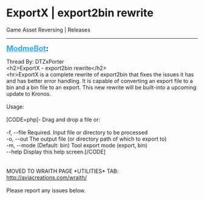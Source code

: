 # ExportX | export2bin rewrite
Game Asset Reversing | Releases

---
<strong style="font-size: 1.4em;"><span style="text-decoration: underline;text-decoration-color: #34a7f9;"><span style="color:#34a7f9;">ModmeBot</span></span>:</strong>

<p>Thread By: DTZxPorter<br />&lt;h2&gt;ExportX - export2bin rewrite&lt;/h2&gt;<br />&lt;hr&gt;ExportX is a complete rewrite of export2bin that fixes the issues it has and has better error handling. It is capable of converting an export file to a bin and a bin file to an export. This new rewrite will be built-into a upcoming update to Kronos.<br /> <br />Usage:<br /> <br />[CODE=php]- Drag and drop a file or:<br /><br />  -f, --file    Required. Input file or directory to be processed<br />  -o, --out     The output file (or directory path of which to export to)<br />  -m, --mode    (Default: bin) Tool export mode (export, bin)<br />  --help        Display this help screen.[/CODE]<br /> <br /> <br />MOVED TO WRAITH PAGE *UTILITIES* TAB: <a href="http://aviacreations.com/wraith/">http://aviacreations.com/wraith/</a><br /> <br />Please report any issues below.</p>
